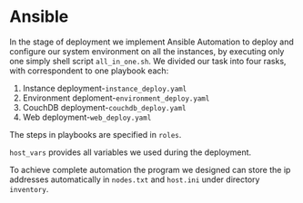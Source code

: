 # Ansible

In the stage of deployment we implement Ansible Automation to deploy and configure our system environment on all the instances, by executing only one simply shell script ```all_in_one.sh```.  We divided our task into four rasks, with correspondent to one playbook each:

1. Instance deployment-```instance_deploy.yaml```
2. Environment deploment-```environment_deploy.yaml```
3. CouchDB deployment-```couchdb_deploy.yaml```
4. Web deployment-```web_deploy.yaml```

The steps in playbooks are specified in ```roles```.

```host_vars```  provides all variables we used during the deployment.

To achieve complete automation the program we designed can store the ip addresses automatically in ```nodes.txt``` and ```host.ini``` under directory ```inventory```.


